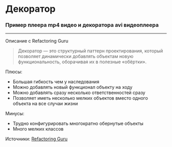 # Декоратор

### Пример плеера mp4 видео и декоратора avi видеоплеера

---

Описание с Refactoring Guru

> Декоратор — это структурный паттерн проектирования, который позволяет динамически добавлять объектам новую функциональность, оборачивая их в полезные «обёртки».

Плюсы: 
* Большая гибкость чем у наследования
* Можно добавлять новый функционал объекту на ходу
* Можно добавлять сразу несколько ответственностей сразу
* Позволяет иметь несколько мелких объектов вместо одного объекта на все случаи жизни

Минусы:
* Трудно конфигурировать многократно обернутые объекты
* Много мелких классов

Источники: 
[Refactoring Guru](https://refactoring.guru/ru/design-patterns/decorator)
